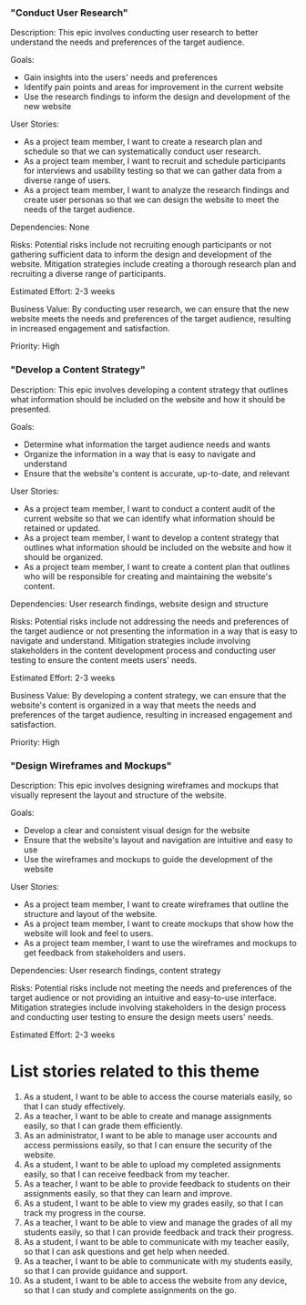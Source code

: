 <h3>"Conduct User Research"</h3>

Description: This epic involves conducting user research to better understand the needs and preferences of the target audience.

Goals:
* Gain insights into the users' needs and preferences
* Identify pain points and areas for improvement in the current website
* Use the research findings to inform the design and development of the new website

User Stories:
* As a project team member, I want to create a research plan and schedule so that we can systematically conduct user research.
* As a project team member, I want to recruit and schedule participants for interviews and usability testing so that we can gather data from a diverse range of users.
* As a project team member, I want to analyze the research findings and create user personas so that we can design the website to meet the needs of the target audience.

Dependencies: None

Risks: Potential risks include not recruiting enough participants or not gathering sufficient data to inform the design and development of the website. Mitigation strategies include creating a thorough research plan and recruiting a diverse range of participants.

Estimated Effort: 2-3 weeks

Business Value: By conducting user research, we can ensure that the new website meets the needs and preferences of the target audience, resulting in increased engagement and satisfaction.

Priority: High

<h3>"Develop a Content Strategy"</h3>

Description: This epic involves developing a content strategy that outlines what information should be included on the website and how it should be presented.

Goals:
* Determine what information the target audience needs and wants
* Organize the information in a way that is easy to navigate and understand
* Ensure that the website's content is accurate, up-to-date, and relevant

User Stories:
* As a project team member, I want to conduct a content audit of the current website so that we can identify what information should be retained or updated.
* As a project team member, I want to develop a content strategy that outlines what information should be included on the website and how it should be organized.
* As a project team member, I want to create a content plan that outlines who will be responsible for creating and maintaining the website's content.

Dependencies: User research findings, website design and structure

Risks: Potential risks include not addressing the needs and preferences of the target audience or not presenting the information in a way that is easy to navigate and understand. Mitigation strategies include involving stakeholders in the content development process and conducting user testing to ensure the content meets users' needs.

Estimated Effort: 2-3 weeks

Business Value: By developing a content strategy, we can ensure that the website's content is organized in a way that meets the needs and preferences of the target audience, resulting in increased engagement and satisfaction.

Priority: High

<h3>"Design Wireframes and Mockups"</h3>

Description: This epic involves designing wireframes and mockups that visually represent the layout and structure of the website.

Goals:
* Develop a clear and consistent visual design for the website
* Ensure that the website's layout and navigation are intuitive and easy to use
* Use the wireframes and mockups to guide the development of the website

User Stories:
* As a project team member, I want to create wireframes that outline the structure and layout of the website.
* As a project team member, I want to create mockups that show how the website will look and feel to users.
* As a project team member, I want to use the wireframes and mockups to get feedback from stakeholders and users.

Dependencies: User research findings, content strategy

Risks: Potential risks include not meeting the needs and preferences of the target audience or not providing an intuitive and easy-to-use interface. Mitigation strategies include involving stakeholders in the design process and conducting user testing to ensure the design meets users' needs.

Estimated Effort: 2-3 weeks

# List stories related to this theme
1. As a student, I want to be able to access the course materials easily, so that I can study effectively.
2. As a teacher, I want to be able to create and manage assignments easily, so that I can grade them efficiently.
3. As an administrator, I want to be able to manage user accounts and access permissions easily, so that I can ensure the security of the website.
4. As a student, I want to be able to upload my completed assignments easily, so that I can receive feedback from my teacher.
5. As a teacher, I want to be able to provide feedback to students on their assignments easily, so that they can learn and improve.
6. As a student, I want to be able to view my grades easily, so that I can track my progress in the course.
7. As a teacher, I want to be able to view and manage the grades of all my students easily, so that I can provide feedback and track their progress.
8. As a student, I want to be able to communicate with my teacher easily, so that I can ask questions and get help when needed.
9. As a teacher, I want to be able to communicate with my students easily, so that I can provide guidance and support.
10. As a student, I want to be able to access the website from any device, so that I can study and complete assignments on the go.
